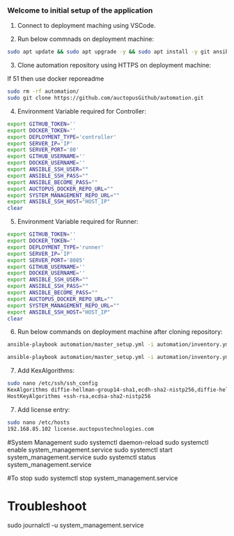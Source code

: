 ### Welcome to initial setup of the application

1. Connect to deployment maching using VSCode.

2. Run below commnads on deployment machine:
```bash
sudo apt update && sudo apt upgrade -y && sudo apt install -y git ansible sshpass
```

3. Clone automation repository using HTTPS on deployment machine:

If 51 then use docker reporeadme
```bash
sudo rm -rf automation/
sudo git clone https://github.com/auctopusGithub/automation.git
```

4. Environment Variable required for Controller:
```bash
export GITHUB_TOKEN=''
export DOCKER_TOKEN=''
export DEPLOYMENT_TYPE='controller'
export SERVER_IP='IP'
export SERVER_PORT='80'
export GITHUB_USERNAME=''
export DOCKER_USERNAME=''
export ANSIBLE_SSH_USER=""
export ANSIBLE_SSH_PASS=""
export ANSIBLE_BECOME_PASS=""
export AUCTOPUS_DOCKER_REPO_URL=""
export SYSTEM_MANAGEMENT_REPO_URL=""
export ANSIBLE_SSH_HOST="HOST_IP"
clear
```

5. Environment Variable required for Runner:
```bash
export GITHUB_TOKEN=''
export DOCKER_TOKEN=''
export DEPLOYMENT_TYPE='runner'
export SERVER_IP='IP'
export SERVER_PORT='8085'
export GITHUB_USERNAME=''
export DOCKER_USERNAME=''
export ANSIBLE_SSH_USER=""
export ANSIBLE_SSH_PASS=""
export ANSIBLE_BECOME_PASS=""
export AUCTOPUS_DOCKER_REPO_URL=""
export SYSTEM_MANAGEMENT_REPO_URL=""
export ANSIBLE_SSH_HOST="HOST_IP"
clear
```

6. Run below commands on deployment machine after cloning repository:
```bash
ansible-playbook automation/master_setup.yml -i automation/inventory.yml --ssh-extra-args='-o StrictHostKeyChecking=no'
```

```bash
ansible-playbook automation/master_setup.yml -i automation/inventory.yml --ssh-extra-args='-o StrictHostKeyChecking=no' -vvv
```


7. Add KexAlgorithms:
```bash
sudo nano /etc/ssh/ssh_config
KexAlgorithms diffie-hellman-group14-sha1,ecdh-sha2-nistp256,diffie-hellman-group14-sha256
HostKeyAlgorithms +ssh-rsa,ecdsa-sha2-nistp256
```
7. Add license entry:
```bash
sudo nano /etc/hosts
192.168.85.102 license.auctopustechnologies.com

```

#System Management
sudo systemctl daemon-reload
sudo systemctl enable system_management.service
sudo systemctl start system_management.service
sudo systemctl status system_management.service

#To stop
sudo systemctl stop system_management.service

# Troubleshoot
sudo journalctl -u system_management.service
